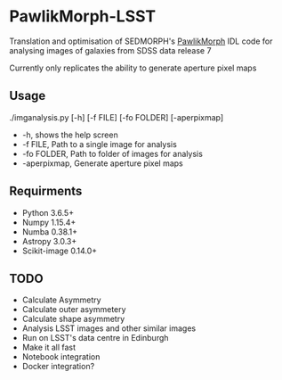 # PawlikMorph-LSST
Translation and optimisation of SEDMORPH's [PawlikMorph](https://github.com/SEDMORPH/PawlikMorph) IDL code for analysing images of galaxies from SDSS data release 7

Currently only replicates the ability to generate aperture pixel maps 

## Usage

./imganalysis.py [-h] [-f FILE] [-fo FOLDER] [-aperpixmap]

 - -h, shows the help screen
 - -f FILE, Path to a single image for analysis
 - -fo FOLDER, Path to folder of images for analysis
 - -aperpixmap, Generate aperture pixel maps

## Requirments
 - Python 3.6.5+
 - Numpy 1.15.4+
 - Numba 0.38.1+
 - Astropy 3.0.3+
 - Scikit-image 0.14.0+
 
 ## TODO
  - Calculate Asymmetry
  - Calculate outer asymmetery
  - Calculate shape asymmetry
  - Analysis LSST images and other similar images
  - Run on LSST's data centre in Edinburgh
  - Make it all fast
  - Notebook integration
  - Docker integration?
